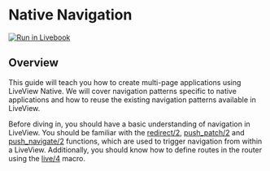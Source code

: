 # Native Navigation

[![Run in Livebook](https://livebook.dev/badge/v1/blue.svg)](https://livebook.dev/run?url=https%3A%2F%2Fraw.githubusercontent.com%2Fliveview-native%2Flive_view_native%2Fmain%2Fguides%livebooks%native-navigation.livemd)

## Overview

This guide will teach you how to create multi-page applications using LiveView Native. We will cover navigation patterns specific to native applications and how to reuse the existing navigation patterns available in LiveView.

Before diving in, you should have a basic understanding of navigation in LiveView. You should be familiar with the [redirect/2](https://hexdocs.pm/phoenix_live_view/Phoenix.LiveView.html#redirect/2), [push_patch/2](https://hexdocs.pm/phoenix_live_view/Phoenix.LiveView.html#push_patch/2) and [push_navigate/2](https://hexdocs.pm/phoenix_live_view/Phoenix.LiveView.html#push_navigate/2) functions, which are used to trigger navigation from within a LiveView. Additionally, you should know how to define routes in the router using the [live/4](https://hexdocs.pm/phoenix_live_view/Phoenix.LiveView.Router.html#live/4) macro.


